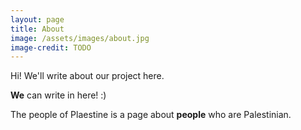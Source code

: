 ```yaml
---
layout: page
title: About
image: /assets/images/about.jpg
image-credit: TODO
---
```


Hi! We'll write about our project here.

**We** can write in here! :)

The people of Plaestine is a page about **people** who are Palestinian. 
